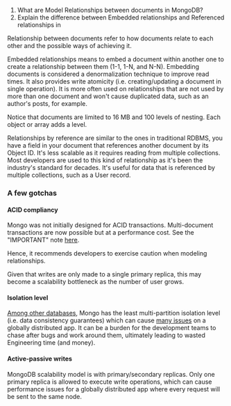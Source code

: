 1. What are Model Relationships between documents in MongoDB?
2. Explain the difference between Embedded relationships and Referenced relationships in

Relationship between documents refer to how documents relate to each other and the possible ways of achieving it.

Embedded relationships means to embed a document within another one to create a relationship between them (1-1, 1-N, and N-N). Embedding documents is considered a denormalization technique to improve read times. It also provides write atomicity (i.e. creating/updating a document in single operation). It is more often used on relationships that are not used by more than one document and won't cause duplicated data, such as an author's posts, for example.

Notice that documents are limited to 16 MB and 100 levels of nesting. Each object or array adds a level.

Relationships by reference are similar to the ones in traditional RDBMS, you have a field in your document that references another document by its Object ID. It's less scalable as it requires reading from multiple collections. Most developers are used to this kind of relationship as it's been the industry's standard for decades. It's useful for data that is referenced by multiple collections, such as a User record.

### A few gotchas

#### ACID compliancy

Mongo was not initially designed for ACID transactions. Multi-document transactions are now possible but at a performance cost. See the "IMPORTANT" note [here](https://www.mongodb.com/docs/manual/core/data-model-operations/).

Hence, it recommends developers to exercise caution when modeling relationships.

Given that writes are only made to a single primary replica, this may become a scalability bottleneck as the number of user grows.

#### Isolation level

[Among other databases](https://fauna.com/blog/comparison-of-scalable-database-isolation-levels), Mongo has the least multi-partition isolation level (i.e. data consistency guarantees) which can cause [many issues](https://css-tricks.com/consistent-backends-and-ux-what-can-go-wrong/) on a globally distributed app. It can be a burden for the development teams to chase after bugs and work around them, ultimately leading to wasted Engineering time (and money).

#### Active-passive writes

MongoDB scalability model is with primary/secondary replicas. Only one primary replica is allowed to execute write operations, which can cause performance issues for a globally distributed app where every request will be sent to the same node.
